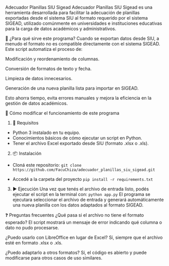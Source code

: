 Adecuador Planillas SIU Sigead
Adecuador Planillas SIU Sigead es una herramienta desarrollada para facilitar la adecuación de planillas exportadas desde el sistema SIU al formato requerido por el sistema SIGEAD, utilizado comúnmente en universidades e instituciones educativas para la carga de datos académicos y administrativos.

🧩 ¿Para qué sirve este programa?
Cuando se exportan datos desde SIU, a menudo el formato no es compatible directamente con el sistema SIGEAD. Este script automatiza el proceso de:

Modificación y reordenamiento de columnas.

Conversión de formatos de texto y fecha.

Limpieza de datos innecesarios.

Generación de una nueva planilla lista para importar en SIGEAD.

Esto ahorra tiempo, evita errores manuales y mejora la eficiencia en la gestión de datos académicos.

🚀 Cómo modificar el funcionamiento de este programa

1. 🔧 Requisitos
- Python 3 instalado en tu equipo.
- Conocimientos básicos de cómo ejecutar un script en Python.
- Tener el archivo Excel exportado desde SIU (formato .xlsx o .xls).

2. 📦 Instalación
- Cloná este repositorio:
```git clone https://github.com/FacuChiza/adecuador_planillas_siu_sigead.git```

- Accedé a la carpeta del proyecto
```pip install -r requirements.txt```

3. ▶️ Ejecución
Una vez que tenés el archivo de entrada listo, podés ejecutar el script en la terminal con:
```python app.py```
El programa se ejecutara seleccionar el archivo de entrada y generará automáticamente una nueva planilla con los datos adaptados al formato SIGEAD.

❓ Preguntas frecuentes
¿Qué pasa si el archivo no tiene el formato esperado?
El script mostrará un mensaje de error indicando qué columna o dato no pudo procesarse.

¿Puedo usarlo con LibreOffice en lugar de Excel?
Sí, siempre que el archivo esté en formato .xlsx o .xls.

¿Puedo adaptarlo a otros formatos?
Sí, el código es abierto y puede modificarse para otros casos de uso similares.












